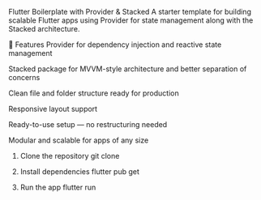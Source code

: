 Flutter Boilerplate with Provider & Stacked
A starter template for building scalable Flutter apps using Provider for state management along with the Stacked architecture.

🚀 Features
Provider for dependency injection and reactive state management

Stacked package for MVVM-style architecture and better separation of concerns

Clean file and folder structure ready for production

Responsive layout support

Ready-to-use setup — no restructuring needed

Modular and scalable for apps of any size

1. Clone the repository
git clone 

2. Install dependencies
flutter pub get
3. Run the app
flutter run

